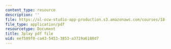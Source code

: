 ```yaml
---
content_type: resource
description: ''
file: https://ol-ocw-studio-app-production.s3.amazonaws.com/courses/18-s096-topics-in-mathematics-with-applications-in-finance-fall-2013/eef589f0ca4354533853a3719a6180d7_9YtmGy-wfE4.pdf
file_type: application/pdf
resourcetype: Document
title: 3play pdf file
uid: eef589f0-ca43-5453-3853-a3719a6180d7
---
```

